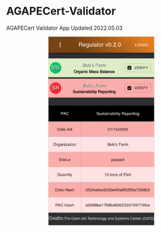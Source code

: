 # AGAPECert-Validator
AGAPECert Validator App
Updated 2022.05.03

<p align="center">
  <img height="500" src="https://raw.githubusercontent.com/trellisfw/trellisfw-regulator/master/assets/images/regulator.png">
</p>
